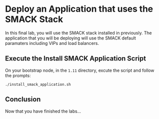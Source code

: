 # Deploy an Application that uses the SMACK Stack

In this final lab, you will use the SMACK stack installed in previously. The
application that you will be deploying will use the SMACK default paramaters
including VIPs and load balancers.

## Execute the Install SMACK Application Script

On your bootstrap node, in the `1.11` directory, excute the script and follow
the prompts:

`./install_smack_application.sh`

## Conclusion

Now that you have finished the labs...
